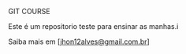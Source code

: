  GIT COURSE

 Este é um repositorio teste para ensinar as manhas.i

 Saiba mais em [jhon12alves@gmail.com.br] 
